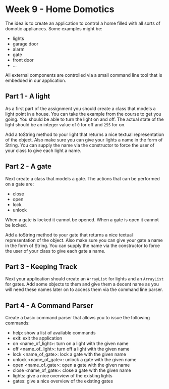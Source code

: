 # Week 9 - Home Domotics

The idea is to create an application to control a home filled with all sorts of domotic appliances. Some examples might be:
* lights
* garage door
* alarm
* gate
* front door
* ...

All external components are controlled via a small command line tool that is embedded in our application.

## Part 1 - A light

As a first part of the assignment you should create a class that models a light point in a house. You can take the example from the course to get you going. You should be able to turn the light on and off. The actual state of the light should be an integer value of `0` for off and `255` for on.

Add a toString method to your light that returns a nice textual representation of the object. Also make sure you can give your lights a name in the form of String. You can supply the name via the constructor to force the user of your class to give each light a name.

## Part 2 - A gate

Next create a class that models a gate. The actions that can be performed on a gate are:
* close
* open
* lock
* unlock

When a gate is locked it cannot be opened. When a gate is open it cannot be locked.

Add a toString method to your gate that returns a nice textual representation of the object. Also make sure you can give your gate a name in the form of String. You can supply the name via the constructor to force the user of your class to give each gate a name.

## Part 3 - Keeping Track

Next your application should create an `ArrayList` for lights and an `ArrayList` for gates. Add some objects to them and give them a decent name as you will need these names later on to access them via the command line parser.

## Part 4 - A Command Parser

Create a basic command parser that allows you to issue the following commands:
* help: show a list of available commands
* exit: exit the application
* on <name_of_light>: turn on a light with the given name
* off <name_of_light>: turn off a light with the given name
* lock <name_of_gate>: lock a gate with the given name
* unlock <name_of_gate>: unlock a gate with the given name
* open <name_of_gate>: open a gate with the given name
* close <name_of_gate>: close a gate with the given name
* lights: give a nice overview of the existing lights
* gates: give a nice overview of the existing gates
